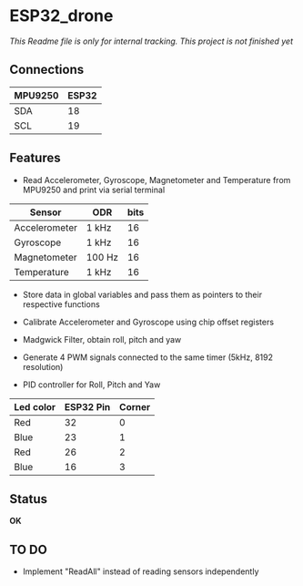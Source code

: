 # ESP32_drone

*This Readme file is only for internal tracking. This project is not finished yet*

## Connections

| MPU9250 | ESP32 |
| --- | --- |
| SDA  | 18  |
| SCL  | 19  |


## Features
* Read Accelerometer, Gyroscope, Magnetometer and Temperature from MPU9250 and print via serial terminal

| Sensor | ODR | bits |
| --- | --- | --- |
| Accelerometer | 1 kHz | 16 |
| Gyroscope | 1 kHz | 16 |
| Magnetometer | 100 Hz | 16 |
| Temperature | 1 kHz | 16 |

* Store data in global variables and pass them as pointers to their respective functions
* Calibrate Accelerometer and Gyroscope using chip offset registers
* Madgwick Filter, obtain roll, pitch and yaw

* Generate 4 PWM signals connected to the same timer (5kHz, 8192 resolution)
* PID controller for Roll, Pitch and Yaw

| Led color | ESP32 Pin | Corner |
| --- | --- | --- |
| Red | 32 | 0 |
| Blue | 23 | 1 |
| Red | 26 | 2 |
| Blue | 16 | 3 |

## Status
**OK**

## TO DO
* Implement "ReadAll" instead of reading sensors independently

